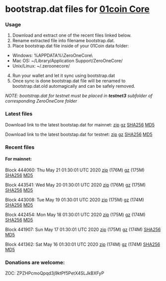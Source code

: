 # bootstrap.dat files for [01coin Core](https://01coin.io)

### Usage

1. Download and extract one of the recent files linked below.
2. Rename extracted file into filename bootstrap.dat.
3. Place bootstrap.dat file inside of your 01Coin data folder:
 - Windows: %APPDATA%\ZeroOneCore\
 - Mac OS: ~/Library/Application Support/ZeroOneCore/
 - Unix/Linux: ~/.zeroonecore/
4. Run your wallet and let it sync using bootstrap.dat
5. Once sync is done bootstrap.dat file will be renamed to bootstrap.dat.old automagically and can be safely removed.

_NOTE: bootstrap.dat for testnet must be placed in **testnet3** subfolder of corresponding ZeroOneCore folder_

### Latest files
Download link to the latest bootstap.dat for mainnet: [zip](https://files.01coin.io/mainnet/bootstrap.dat.zip) [gz](https://files.01coin.io/mainnet/bootstrap.dat.tar.gz) [SHA256](https://files.01coin.io/mainnet/sha256.txt) [MD5](https://files.01coin.io/mainnet/md5.txt)

Download link to the latest bootstap.dat for testnet: [zip](https://files.01coin.io/testnet/bootstrap.dat.zip) [gz](https://files.01coin.io/testnet/bootstrap.dat.tar.gz) [SHA256](https://files.01coin.io/testnet/sha256.txt) [MD5](https://files.01coin.io/testnet/md5.txt)

### Recent files

#### For mainnet:

Block 444060: Thu May 21 01:30:01 UTC 2020 [zip](https://files.01coin.io/mainnet/2020-05-21/bootstrap.dat.zip) (176M) [gz](https://files.01coin.io/mainnet/2020-05-21/bootstrap.dat.tar.gz) (175M) [SHA256](https://files.01coin.io/mainnet/2020-05-21/sha256.txt) [MD5](https://files.01coin.io/mainnet/2020-05-21/md5.txt)

Block 443541: Wed May 20 01:30:01 UTC 2020 [zip](https://files.01coin.io/mainnet/2020-05-20/bootstrap.dat.zip) (176M) [gz](https://files.01coin.io/mainnet/2020-05-20/bootstrap.dat.tar.gz) (175M) [SHA256](https://files.01coin.io/mainnet/2020-05-20/sha256.txt) [MD5](https://files.01coin.io/mainnet/2020-05-20/md5.txt)

Block 443008: Tue May 19 01:30:01 UTC 2020 [zip](https://files.01coin.io/mainnet/2020-05-19/bootstrap.dat.zip) (175M) [gz](https://files.01coin.io/mainnet/2020-05-19/bootstrap.dat.tar.gz) (174M) [SHA256](https://files.01coin.io/mainnet/2020-05-19/sha256.txt) [MD5](https://files.01coin.io/mainnet/2020-05-19/md5.txt)

Block 442454: Mon May 18 01:30:01 UTC 2020 [zip](https://files.01coin.io/mainnet/2020-05-18/bootstrap.dat.zip) (175M) [gz](https://files.01coin.io/mainnet/2020-05-18/bootstrap.dat.tar.gz) (174M) [SHA256](https://files.01coin.io/mainnet/2020-05-18/sha256.txt) [MD5](https://files.01coin.io/mainnet/2020-05-18/md5.txt)

Block 441907: Sun May 17 01:30:01 UTC 2020 [zip](https://files.01coin.io/mainnet/2020-05-17/bootstrap.dat.zip) (175M) [gz](https://files.01coin.io/mainnet/2020-05-17/bootstrap.dat.tar.gz) (174M) [SHA256](https://files.01coin.io/mainnet/2020-05-17/sha256.txt) [MD5](https://files.01coin.io/mainnet/2020-05-17/md5.txt)

Block 441362: Sat May 16 01:30:01 UTC 2020 [zip](https://files.01coin.io/mainnet/2020-05-16/bootstrap.dat.zip) (174M) [gz](https://files.01coin.io/mainnet/2020-05-16/bootstrap.dat.tar.gz) (174M) [SHA256](https://files.01coin.io/mainnet/2020-05-16/sha256.txt) [MD5](https://files.01coin.io/mainnet/2020-05-16/md5.txt)


### Donations are welcome:

ZOC: ZPZHPcmoQpqd3j9ktPf5PetX4SLJkBXFyP
